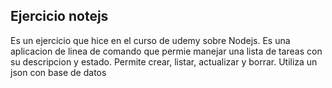 ## Ejercicio notejs

Es un ejercicio que hice en el curso de udemy sobre Nodejs.
Es una aplicacion de linea de comando que permie manejar una lista de tareas con su descripcion y estado.
Permite crear, listar, actualizar y borrar.
Utiliza un json con base de datos